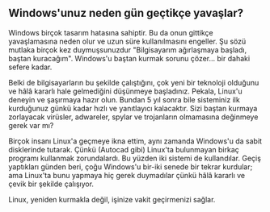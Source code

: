 <?php require("../../entete.php"); ?> <?php require("../../base.php"); ?>

<div id="corps">

<h2>Windows'unuz neden gün geçtikçe yavaşlar?</h2>

<p>Windows birçok tasarım hatasına sahiptir. Bu da onun gittikçe yavaşlamasına neden olur ve uzun süre kullanılmasını engeller. Şu sözü mutlaka birçok kez duymuşsunuzdur "Bilgisayarım ağırlaşmaya başladı, baştan kuracağım". Windows'u baştan kurmak sorunu çözer... bir dahaki sefere kadar.</p>

<p>Belki de bilgisayarların bu şekilde çalıştığını, çok yeni bir teknoloji olduğunu ve hâlâ kararlı hale gelmediğini düşünmeye başladınız. Pekala, Linux'u deneyin ve şaşırmaya hazır olun. Bundan 5 yıl sonra bile sisteminiz ilk kurduğunuz günkü kadar hızlı ve yanıtlayıcı kalacaktır. Sizi baştan kurmaya zorlayacak virüsler, adwareler, spylar ve trojanların olmamasına değinmeye gerek var mı?</p>

<p>Birçok insanı Linux'a geçmeye ikna ettim, aynı zamanda Windows'u da sabit disklerinde tutarak. Çünkü (Autocad gibi) Linux'ta bulunmayan birkaç programı kullanmak zorundalardı. Bu yüzden iki sistemi de kullandılar. Geçiş yaptıkları günden beri, çoğu Windows'u bir-iki senede bir tekrar kurdular; ama Linux'ta bunu yapmaya hiç gerek duymadılar çünkü hâlâ kararlı ve çevik bir şekilde çalışıyor.</p>

<p>Linux, yeniden kurmakla değil, işinize vakit geçirmenizi sağlar.</p>

</div>


